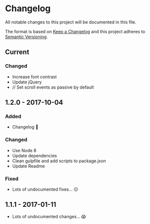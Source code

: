 # Changelog

All notable changes to this project will be documented in this file.

The format is based on [Keep a Changelog](http://keepachangelog.com/en/1.0.0/)
and this project adheres to [Semantic Versioning](http://semver.org).

## Current
### Changed
- Increase font contrast
- Update jQuery
- // Set scroll events as passive by default

## 1.2.0 - 2017-10-04

### Added
- Changelog 🎉

### Changed
- Use Node 8
- Update dependencies
- Clean gulpfile and add scripts to package.json
- Update Readme

### Fixed
- Lots of undocumented fixes... 😕

## 1.1.1 - 2017-01-11
- Lots of undocumented changes... 😱

